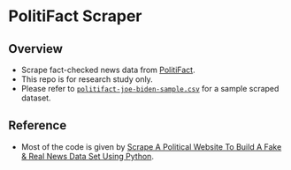# PolitiFact Scraper
## Overview
* Scrape fact-checked news data from [PolitiFact](https://www.politifact.com/).
* This repo is for research study only.
* Please refer to [`politifact-joe-biden-sample.csv`](./politifact-joe-biden-sample.csv) for a sample scraped dataset.

## Reference
* Most of the code is given by [Scrape A Political Website To Build A Fake & Real News Data Set Using Python](https://randerson112358.medium.com/scrape-a-political-website-for-fake-real-news-using-python-b4f5b2af830b).